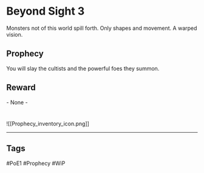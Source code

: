# Beyond Sight 3
Monsters not of this world spill forth. Only shapes and movement. A warped vision.
## Prophecy
You will slay the cultists and the powerful foes they summon.
## Reward
\- None -

#
![[Prophecy_inventory_icon.png]]

---
## Tags
#PoE1 
#Prophecy
#WiP 